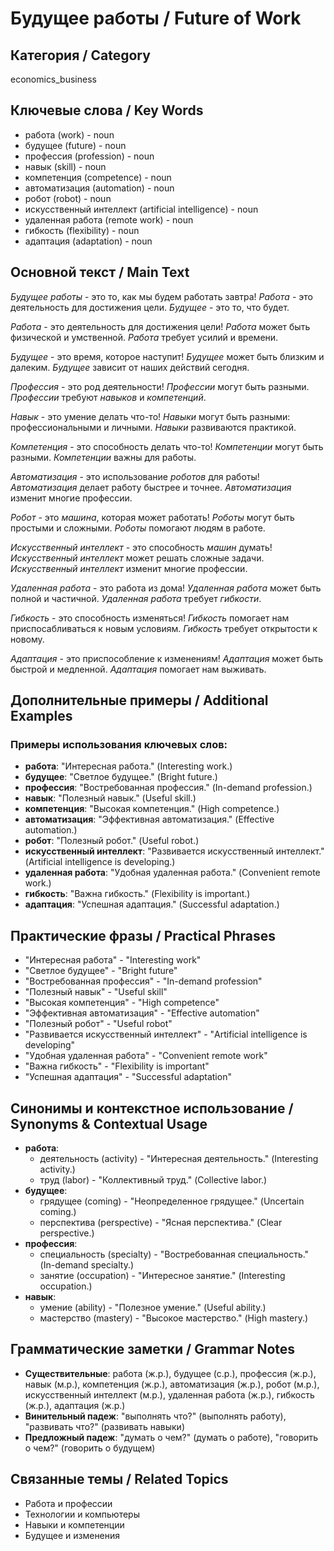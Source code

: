 # Будущее работы / Future of Work

## Категория / Category
economics_business


## Ключевые слова / Key Words
- работа (work) - noun
- будущее (future) - noun
- профессия (profession) - noun
- навык (skill) - noun
- компетенция (competence) - noun
- автоматизация (automation) - noun
- робот (robot) - noun
- искусственный интеллект (artificial intelligence) - noun
- удаленная работа (remote work) - noun
- гибкость (flexibility) - noun
- адаптация (adaptation) - noun

## Основной текст / Main Text

*Будущее работы* - это то, как мы будем работать завтра! *Работа* - это деятельность для достижения цели. *Будущее* - это то, что будет.

*Работа* - это деятельность для достижения цели! *Работа* может быть физической и умственной. *Работа* требует усилий и времени.

*Будущее* - это время, которое наступит! *Будущее* может быть близким и далеким. *Будущее* зависит от наших действий сегодня.

*Профессия* - это род деятельности! *Профессии* могут быть разными. *Профессии* требуют *навыков* и *компетенций*.

*Навык* - это умение делать что-то! *Навыки* могут быть разными: профессиональными и личными. *Навыки* развиваются практикой.

*Компетенция* - это способность делать что-то! *Компетенции* могут быть разными. *Компетенции* важны для работы.

*Автоматизация* - это использование *роботов* для работы! *Автоматизация* делает работу быстрее и точнее. *Автоматизация* изменит многие профессии.

*Робот* - это *машина*, которая может работать! *Роботы* могут быть простыми и сложными. *Роботы* помогают людям в работе.

*Искусственный интеллект* - это способность *машин* думать! *Искусственный интеллект* может решать сложные задачи. *Искусственный интеллект* изменит многие профессии.

*Удаленная работа* - это работа из дома! *Удаленная работа* может быть полной и частичной. *Удаленная работа* требует *гибкости*.

*Гибкость* - это способность изменяться! *Гибкость* помогает нам приспосабливаться к новым условиям. *Гибкость* требует открытости к новому.

*Адаптация* - это приспособление к изменениям! *Адаптация* может быть быстрой и медленной. *Адаптация* помогает нам выживать.

## Дополнительные примеры / Additional Examples

### Примеры использования ключевых слов:
- **работа**: "Интересная работа." (Interesting work.)
- **будущее**: "Светлое будущее." (Bright future.)
- **профессия**: "Востребованная профессия." (In-demand profession.)
- **навык**: "Полезный навык." (Useful skill.)
- **компетенция**: "Высокая компетенция." (High competence.)
- **автоматизация**: "Эффективная автоматизация." (Effective automation.)
- **робот**: "Полезный робот." (Useful robot.)
- **искусственный интеллект**: "Развивается искусственный интеллект." (Artificial intelligence is developing.)
- **удаленная работа**: "Удобная удаленная работа." (Convenient remote work.)
- **гибкость**: "Важна гибкость." (Flexibility is important.)
- **адаптация**: "Успешная адаптация." (Successful adaptation.)

## Практические фразы / Practical Phrases

- "Интересная работа" - "Interesting work"
- "Светлое будущее" - "Bright future"
- "Востребованная профессия" - "In-demand profession"
- "Полезный навык" - "Useful skill"
- "Высокая компетенция" - "High competence"
- "Эффективная автоматизация" - "Effective automation"
- "Полезный робот" - "Useful robot"
- "Развивается искусственный интеллект" - "Artificial intelligence is developing"
- "Удобная удаленная работа" - "Convenient remote work"
- "Важна гибкость" - "Flexibility is important"
- "Успешная адаптация" - "Successful adaptation"

## Синонимы и контекстное использование / Synonyms & Contextual Usage

- **работа**: 
  - деятельность (activity) - "Интересная деятельность." (Interesting activity.)
  - труд (labor) - "Коллективный труд." (Collective labor.)
- **будущее**: 
  - грядущее (coming) - "Неопределенное грядущее." (Uncertain coming.)
  - перспектива (perspective) - "Ясная перспектива." (Clear perspective.)
- **профессия**: 
  - специальность (specialty) - "Востребованная специальность." (In-demand specialty.)
  - занятие (occupation) - "Интересное занятие." (Interesting occupation.)
- **навык**: 
  - умение (ability) - "Полезное умение." (Useful ability.)
  - мастерство (mastery) - "Высокое мастерство." (High mastery.)

## Грамматические заметки / Grammar Notes

- **Существительные**: работа (ж.р.), будущее (с.р.), профессия (ж.р.), навык (м.р.), компетенция (ж.р.), автоматизация (ж.р.), робот (м.р.), искусственный интеллект (м.р.), удаленная работа (ж.р.), гибкость (ж.р.), адаптация (ж.р.)
- **Винительный падеж**: "выполнять что?" (выполнять работу), "развивать что?" (развивать навыки)
- **Предложный падеж**: "думать о чем?" (думать о работе), "говорить о чем?" (говорить о будущем)

## Связанные темы / Related Topics

- Работа и профессии
- Технологии и компьютеры
- Навыки и компетенции
- Будущее и изменения
